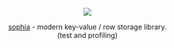 
<p align="center">
	<a href="http://sphia.org"><img src="http://sophia.systems/sophia.png" /></a><br>
</p>
<p align="center">
	<a href="http://sphia.org">sophia</a> - modern key-value / row storage library.
	<br>
	(test and profiling)<br>
</p>
